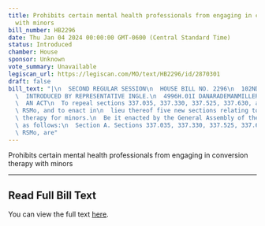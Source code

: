 ```yaml
---
title: Prohibits certain mental health professionals from engaging in conversion therapy
  with minors
bill_number: HB2296
date: Thu Jan 04 2024 00:00:00 GMT-0600 (Central Standard Time)
status: Introduced
chamber: House
sponsor: Unknown
vote_summary: Unavailable
legiscan_url: https://legiscan.com/MO/text/HB2296/id/2870301
draft: false
bill_text: "|\n  SECOND REGULAR SESSION\n  HOUSE BILL NO. 2296\n  102ND GENERAL ASSEMBLY\n\
  \  INTRODUCED BY REPRESENTATIVE INGLE.\n  4996H.01I DANARADEMANMILLER,ChiefClerk\n\
  \  AN ACT\n  To repeal sections 337.035, 337.330, 337.525, 337.630, and 337.730,\
  \ RSMo, and to enact in\n  lieu thereof five new sections relating to conversion\
  \ therapy for minors.\n  Be it enacted by the General Assembly of the state of Missouri,\
  \ as follows:\n  Section A. Sections 337.035, 337.330, 337.525, 337.630, and 337.730,\
  \ RSMo, are"
---
```

Prohibits certain mental health professionals from engaging in conversion therapy with minors

---

## Read Full Bill Text

You can view the full text [here](https://legiscan.com/MO/text/HB2296/id/2870301).
